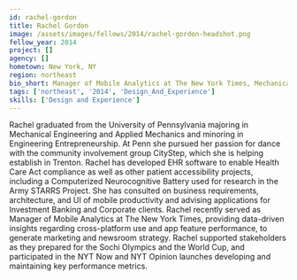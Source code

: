 ```yaml
---
id: rachel-gordon
title: Rachel Gordon
image: /assets/images/fellows/2014/rachel-gordon-headshot.png
fellow_year: 2014
project: []
agency: []
hometown: New York, NY
region: northeast
bio_short: Manager of Mobile Analytics at The New York Times, Mechanical Engineering and Entrepreneurship at The University of Pennsylvania.
tags: ['northeast', '2014', 'Design_And_Experience']
skills: ['Design and Experience']
---
```


Rachel graduated from the University of Pennsylvania majoring in Mechanical Engineering and Applied Mechanics and minoring in Engineering Entrepreneurship. At Penn she pursued her passion for dance with the community involvement group CityStep, which she is helping establish in Trenton. Rachel has developed EHR software to enable Health Care Act compliance as well as other patient accessibility projects, including a Computerized Neurocognitive Battery used for research in the Army STARRS Project. She has consulted on business requirements, architecture, and UI of mobile productivity and advising applications for Investment Banking and Corporate clients. Rachel recently served as Manager of Mobile Analytics at The New York Times, providing data-driven insights regarding cross-platform use and app feature performance, to generate marketing and newsroom strategy. Rachel supported stakeholders as they prepared for the Sochi Olympics and the World Cup, and participated in the NYT Now and NYT Opinion launches developing and maintaining key performance metrics.
